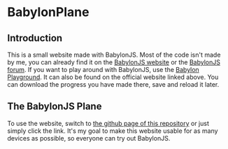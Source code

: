 # BabylonPlane
## Introduction
This is a small website made with BabylonJS.
Most of the code isn't made by me, you can already find it on the [BabylonJS website](https://babylonjs.com/) or the [BabylonJS forum](https://forum.babylonjs.com/).
If you want to play around with BabylonJS, use the [Babylon Playground](https://playground.babylonjs.com/). It can also be found on the official website linked above.
You can download the progress you have made there, save and reload it later.
## The BabylonJS Plane
To use the website, switch to [the github page of this repository](https://sfeichtenschlager.github.io/babylonplane) or just simply click the link.
It's my goal to make this website usable for as many devices as possible, so everyone can try out BabylonJS.
